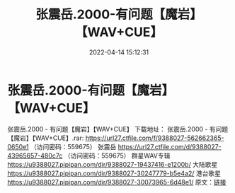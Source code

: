 ﻿---
title: 张震岳.2000-有问题【魔岩】【WAV+CUE】
date: 2022-04-14 15:12:31
categories: WAV车载音乐、镜像
tags: 国语流行
---
# 张震岳.2000-有问题【魔岩】【WAV+CUE】

张震岳.2000 -
有问题【魔岩】【WAV+CUE】
下载地址：
张震岳.2000 -
有问题【魔岩】【WAV+CUE】.rar: https://url27.ctfile.com/f/9388027-562662365-0650e1
（访问密码：559675）
张震岳
https://url27.ctfile.com/d/9388027-43965657-480c7c
（访问密码：559675）
群星WAV专辑
https://u9388027.pipipan.com/dir/9388027-19437416-e1200b/
大陆歌星
https://u9388027.pipipan.com/dir/9388027-30247779-b5e4a2/
港台歌星
https://u9388027.pipipan.com/dir/9388027-30073965-6d48e1/
原文：[链接](https://blog.sina.com.cn/s/blog_1647c7e7601030wnq.html)